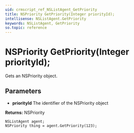```yaml
---
uid: crmscript_ref_NSListAgent_GetPriority
title: NSPriority GetPriority(Integer priorityId);
intellisense: NSListAgent.GetPriority
keywords: NSListAgent, GetPriority
so.topic: reference
---
```


# NSPriority GetPriority(Integer priorityId);

Gets an NSPriority object.

## Parameters

* **priorityId** The identifier of the NSPriority object

**Returns:** NSPriority

```crmscript
NSListAgent agent;
NSPriority thing = agent.GetPriority(123);
```


